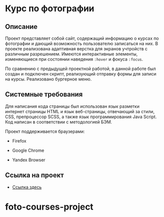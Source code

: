 # Курс по фотографии

## **Описание**

Проект представляет собой сайт, содержащий информацию о курсах по фотографии и дающий возможность пользователю записаться на них. В проекте реализована адаптивная верстка для экранов учтройств с различным разрешением. Имеются интерактивные элементы, изменяющиеся при состоянии наведения `:hover` и фокуса `:focus`.

По сравнению с предыдущей проектной работой, в данной работе был создан и подключен скрипт, реализующий отправку формы для записи на курсы. Реализовано бургерное меню.

## **Системные требования**

Для написания кода страницы был использован язык разметки интернет страницы HTML и язык веб-страницы, отвечающий за стили, CSS, препроцессор SCSS, а также язык программирования Java Script. Код написан в соответствии с методологией БЭМ.

Проект поддерживается браузерами:

- Firefox

- Google Chrome

- Yandex Browser

## **Ссылка на проект**

- [Ссылка здесь](https://alex-z86.github.io/foto-courses-project/index.html)
# foto-courses-project
